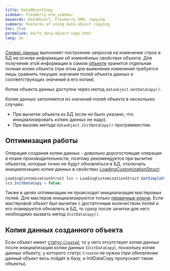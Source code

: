 ```yaml
---
title: DataObjectCopy
sidebar: flexberry-orm_sidebar
keywords: DataObject, Flexberry ORM, copying
summary: Features of using data object copying
toc: true
permalink: en/fo_data-object-copy.html
lang: en
---
```


[Сервис данных](fo_data-service.html) выполняет построение запросов на изменение строк в БД на основе информации об изменённых свойствах объекта. Для получения этой информации в самом [объекте](fo_data-object.html) хранится отдельная полная копия объекта (при этом для выявления изменений требуется лишь сравнить текущие значения полей объекта данных и соответствующих значений в его копии).

Копия объекта данных доступна через метод `dataobject.GetDataCopy()`.

Копия данных заполняется из значений полей объекта в нескольких случаях:

* При вычитке объекта из БД (если не было указано, что инициализировать копию данных не надо).
* При вызове метода `dataobject.InitDataCopy()` программистом.

## Оптимизация работы

Операция создания копии данных - довольно дорогостоящая операция в плане производительности, поэтому рекомендуется при вычитке объектов, которые точно не будут обновляться в БД, отключать инициализацию копии данных в свойствах [LoadingCustomizationStruct](fo_loading-customization-struct.html): 

```csharp
LoadingCustomizationStruct lcs = LoadingCustomizationStruct.GetSimpleStruct(typeof(Шапка), "ШапкаE");
lcs.InitDataCopy = false;
```

Также в целях оптимизации не происходит инициализация мастеровых полей. Для мастеров инициализируются только [первичные ключи](fo_primary-keys-objects.html). Если мастеровой объект был вычитан с достаточным количеством полей и его планируется обновлять в БД, то сразу после зачитки для него необходимо вызвать метод `InitDataCopy()`.

## Копия данных созданного объекта

Если объект имеет [статус `Created`](fo_object-status.html), то у него отсутствует копия данных после инициализации копии данных (`InitDataCopy`), поскольку копия данных объекту, у которого статус `Created` не нужна (при обновлении данный объект весь пойдёт в базу, и InitDataCopy пропускает такие объекты).